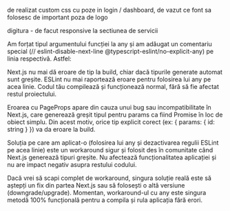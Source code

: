 de realizat custom css cu poze in login / dashboard,
de vazut ce font sa folosesc
de important poza de logo

digitura - de facut responsive la sectiunea de servicii 






Am forțat tipul argumentului funcției la any și am adăugat un comentariu special (// eslint-disable-next-line @typescript-eslint/no-explicit-any) pe linia respectivă. Astfel:

Next.js nu mai dă eroare de tip la build, chiar dacă tipurile generate automat sunt greșite.
ESLint nu mai raportează eroare pentru folosirea lui any pe acea linie.
Codul tău compilează și funcționează normal, fără să fie afectat restul proiectului.

Eroarea cu PageProps apare din cauza unui bug sau incompatibilitate în Next.js, care generează greșit tipul pentru params ca fiind Promise<any> în loc de obiect simplu. Din acest motiv, orice tip explicit corect (ex: { params: { id: string } }) va da eroare la build.

Soluția pe care am aplicat-o (folosirea lui any și dezactivarea regulii ESLint pe acea linie) este un workaround sigur și folosit des în comunitate când Next.js generează tipuri greșite. Nu afectează funcționalitatea aplicației și nu are impact negativ asupra restului codului.

Dacă vrei să scapi complet de workaround, singura soluție reală este să aștepți un fix din partea Next.js sau să folosești o altă versiune (downgrade/upgrade). Momentan, workaround-ul cu any este singura metodă 100% funcțională pentru a compila și rula aplicația fără erori.